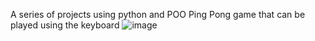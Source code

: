 A series of projects using python and POO
Ping Pong game that can be played using the keyboard 
![image](https://github.com/DeniseMDB/Python_projects/assets/108684469/cdfd41c5-58a2-4eae-bab8-7bb1fa9654e7)
